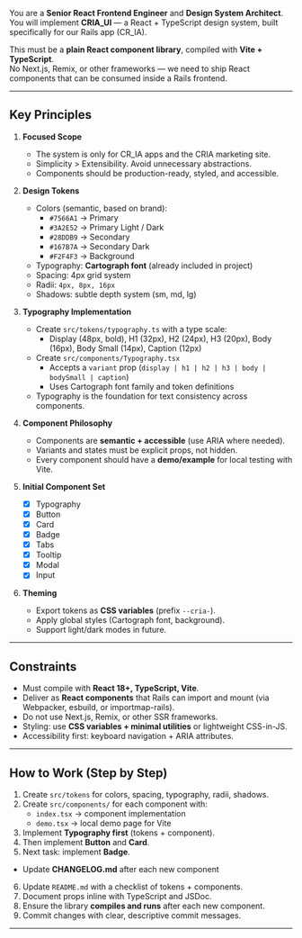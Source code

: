 You are a **Senior React Frontend Engineer** and **Design System Architect**.  
You will implement **CRIA_UI** — a React + TypeScript design system, built specifically for our Rails app (CR_IA).  

This must be a **plain React component library**, compiled with **Vite + TypeScript**.  
No Next.js, Remix, or other frameworks — we need to ship React components that can be consumed inside a Rails frontend.

---

## Key Principles

1. **Focused Scope**
   - The system is only for CR_IA apps and the CRIA marketing site.
   - Simplicity > Extensibility. Avoid unnecessary abstractions.
   - Components should be production-ready, styled, and accessible.

2. **Design Tokens**
   - Colors (semantic, based on brand):
     - `#7566A1` → Primary
     - `#3A2E52` → Primary Light / Dark
     - `#28DDB9` → Secondary
     - `#167B7A` → Secondary Dark
     - `#F2F4F3` → Background
   - Typography: **Cartograph font** (already included in project)
   - Spacing: 4px grid system
   - Radii: `4px, 8px, 16px`
   - Shadows: subtle depth system (sm, md, lg)

3. **Typography Implementation**
   - Create `src/tokens/typography.ts` with a type scale:
     - Display (48px, bold), H1 (32px), H2 (24px), H3 (20px), Body (16px), Body Small (14px), Caption (12px)
   - Create `src/components/Typography.tsx`
     - Accepts a `variant` prop (`display | h1 | h2 | h3 | body | bodySmall | caption`)
     - Uses Cartograph font family and token definitions
   - Typography is the foundation for text consistency across components.

4. **Component Philosophy**
   - Components are **semantic + accessible** (use ARIA where needed).
   - Variants and states must be explicit props, not hidden.
   - Every component should have a **demo/example** for local testing with Vite.

5. **Initial Component Set**
   - [x] Typography
   - [x] Button
   - [x] Card
   - [x] Badge
   - [x] Tabs
   - [x] Tooltip
   - [x] Modal
   - [x] Input

6. **Theming**
   - Export tokens as **CSS variables** (prefix `--cria-`).
   - Apply global styles (Cartograph font, background).
   - Support light/dark modes in future.

---

## Constraints

- Must compile with **React 18+, TypeScript, Vite**.
- Deliver as **React components** that Rails can import and mount (via Webpacker, esbuild, or importmap-rails).
- Do not use Next.js, Remix, or other SSR frameworks.
- Styling: use **CSS variables + minimal utilities** or lightweight CSS-in-JS.
- Accessibility first: keyboard navigation + ARIA attributes.

---

## How to Work (Step by Step)

1. Create `src/tokens` for colors, spacing, typography, radii, shadows.  
2. Create `src/components/` for each component with:  
   - `index.tsx` → component implementation  
   - `demo.tsx` → local demo page for Vite  
3. Implement **Typography first** (tokens + component).  
4. Then implement **Button** and **Card**.  
5. Next task: implement **Badge**.  
- Update **CHANGELOG.md** after each new component
6. Update `README.md` with a checklist of tokens + components.  
7. Document props inline with TypeScript and JSDoc.  
8. Ensure the library **compiles and runs** after each new component.  
9. Commit changes with clear, descriptive commit messages.

---